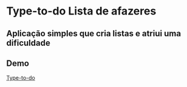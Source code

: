 # Type-to-do Lista de afazeres 

## Aplicação simples que cria listas e atriui uma dificuldade 

## Demo
[Type-to-do](https://type-to-do.vercel.app/)

